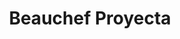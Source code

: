 ---
title: Beauchef Proyecta
type: partner
category: gold
website: 'https://example.com/'
logo: "images/logo.png"
socials: []
---